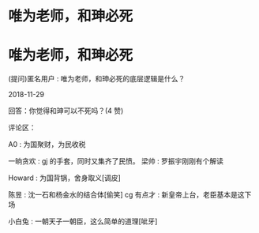 # 唯为老师，和珅必死

# 唯为老师，和珅必死

(提问)匿名用户 : 唯为老师，和珅必死的底层逻辑是什么？

2018-11-29

回答：你觉得和珅可以不死吗？(4 赞)

评论区：

A0 : 为国聚财，为民收税

一晌贪欢 : gj 的手套，同时又集齐了民愤。 梁帅 : 罗振宇刚刚有个解读

Howard : 为国背锅，舍身取义[调皮]

陈昱 : 沈一石和杨金水的结合体[偷笑] cg 有点才 : 新皇帝上台，老臣基本是这下场

小白兔 : 一朝天子一朝臣，这么简单的道理[呲牙]